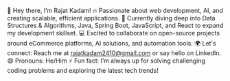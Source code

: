 👋 Hey there, I’m Rajat Kadam!
🔥 Passionate about web development, AI, and creating scalable, efficient applications.
🚀 Currently diving deep into Data Structures & Algorithms, Java, Spring Boot, JavaScript, and React to expand my development skillset.
💻 Excited to collaborate on open-source projects around eCommerce platforms, AI solutions, and automation tools.
🌍 Let's connect: Reach me at rajatkadam2410@gmail.com or say hello on LinkedIn.
😄 Pronouns: He/Him
⚡ Fun fact: I’m always up for solving challenging coding problems and exploring the latest tech trends!
